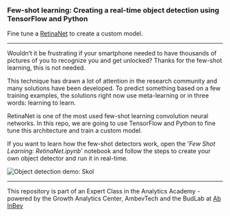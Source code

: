 ### Few-shot learning: Creating a real-time object detection using TensorFlow and Python

Fine tune a [RetinaNet](https://arxiv.org/abs/1708.02002) to create a custom model.

---

Wouldn’t it be frustrating if your smartphone needed to have thousands of pictures of you to recognize you and get unlocked? Thanks for the few-shot learning, this is not needed.

This technique has drawn a lot of attention in the research community and many solutions have been developed. To predict something based on a few training examples, the solutions right now use meta-learning or in three words: learning to learn.

RetinaNet is one of the most used few-shot learning convolution neural networks. In this repo, we are going to use TensorFlow and Python to fine tune this architecture and train a custom model.

If you want to learn how the few-shot detectors work, open the '*Few Shot Learning: RetinaNet.ipynb*' notebook and follow the steps to create your own  object detector and run it in real-time.

![Object detection demo: Skol](./git_media/skol_demo.gif)
<br>




---

This repository is part of an Expert Class in the Analytics Academy - powered by the Growth Analytics Center, AmbevTech and the BudLab at  [Ab InBev](https://www.ab-inbev.com/)
